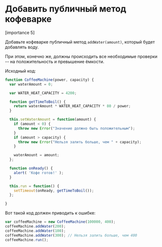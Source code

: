 # Добавить публичный метод кофеварке

[importance 5]

Добавьте кофеварке публичный метод `addWater(amount)`, который будет добавлять воду. 

При этом, конечно же, должны происходить все необходимые проверки -- на положительность и превышение ёмкости.

Исходный код:

```js
function CoffeeMachine(power, capacity) {
  var waterAmount = 0;

  var WATER_HEAT_CAPACITY = 4200;

  function getTimeToBoil() {
    return waterAmount * WATER_HEAT_CAPACITY * 80 / power;
  }

  this.setWaterAmount = function(amount) {
    if (amount < 0) {
      throw new Error("Значение должно быть положительным");
    }
    if (amount > capacity) {
      throw new Error("Нельзя залить больше, чем " + capacity);
    }

    waterAmount = amount;
  };

  function onReady() {
    alert( 'Кофе готов!' );
  }

  this.run = function() {
    setTimeout(onReady, getTimeToBoil());
  };

}
```

Вот такой код должен приводить к ошибке:

```js
var coffeeMachine = new CoffeeMachine(100000, 400);
coffeeMachine.addWater(200);
coffeeMachine.addWater(100);
coffeeMachine.addWater(300); // Нельзя залить больше, чем 400
coffeeMachine.run();
```

